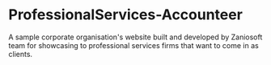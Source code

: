 # ProfessionalServices-Accounteer
A sample corporate organisation's website built and developed by Zaniosoft team for showcasing to professional services firms that want to come in as clients.
